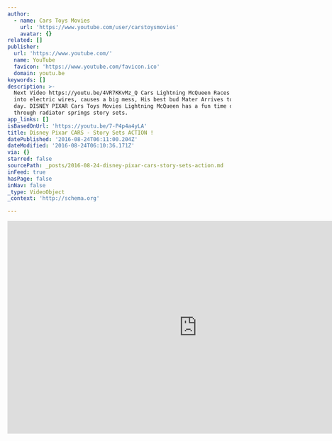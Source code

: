```yaml
---
author:
  - name: Cars Toys Movies
    url: 'https://www.youtube.com/user/carstoysmovies'
    avatar: {}
related: []
publisher:
  url: 'https://www.youtube.com/'
  name: YouTube
  favicon: 'https://www.youtube.com/favicon.ico'
  domain: youtu.be
keywords: []
description: >-
  Next Video https://youtu.be/4VR7KKvMz_Q Cars Lightning McQueen Races and Jumps
  into electric wires, causes a big mess, His best bud Mater Arrives to save the
  day. DISNEY PIXAR Cars Toys Movies Lightning McQueen has a fun time driving
  through radiator springs story sets.
app_links: []
isBasedOnUrl: 'https://youtu.be/7-P4p4a4yLA'
title: Disney Pixar CARS - Story Sets ACTION !
datePublished: '2016-08-24T06:11:00.204Z'
dateModified: '2016-08-24T06:10:36.171Z'
via: {}
starred: false
sourcePath: _posts/2016-08-24-disney-pixar-cars-story-sets-action.md
inFeed: true
hasPage: false
inNav: false
_type: VideoObject
_context: 'http://schema.org'

---
```

<iframe src="https://cdn.embedly.com/widgets/media.html?src=https%3A%2F%2Fwww.youtube.com%2Fembed%2F7-P4p4a4yLA%3Ffeature%3Doembed&amp;url=http%3A%2F%2Fwww.youtube.com%2Fwatch%3Fv%3D7-P4p4a4yLA&amp;image=https%3A%2F%2Fi.ytimg.com%2Fvi%2F7-P4p4a4yLA%2Fhqdefault.jpg&amp;key=b7d04c9b404c499eba89ee7072e1c4f7&amp;type=text%2Fhtml&amp;schema=youtube" width="854" height="480" scrolling="no" frameborder="0" allowfullscreen="" style=""></iframe>